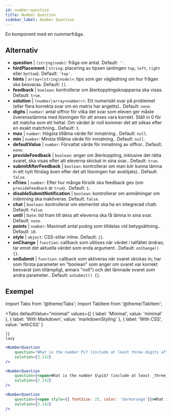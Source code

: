 ```yaml
---
id: number-question 
title: Number Question
sidebar_label: Number Question
---
```


En komponent med en nummerfråga.

## Alternativ

* __question__ | `(string|node)`: fråga om antal. Default: `''`.
* __hintPlacement__ | `string`: placering av tipsen (antingen `top`, `left`, `right` eller `bottom`). Default: `'top'`.
* __hints__ | `array<(string|node)>`: tips som ger vägledning om hur frågan ska besvaras. Default: `[]`.
* __feedback__ | `boolean`: kontrollerar om återkopplingsknapparna ska visas. Default: `true`.
* __solution__ | `(number|array<number>)`: Ett numeriskt svar på problemet (eller flera korrekta svar om en matris har angetts).. Default: `none`.
* __digits__ | `number`: antal siffror för vilka det svar som eleven ger måste överensstämma med lösningen för att anses vara korrekt. Ställ in 0 för att matcha som ett heltal. Om värdet är noll kommer det att sökas efter en exakt matchning.. Default: `3`.
* __max__ | `number`: Högsta tillåtna värde för inmatning.. Default: `null`.
* __min__ | `number`: Minsta tillåtna värde för inmatning.. Default: `null`.
* __defaultValue__ | `number`: Förvaltat värde för inmatning av siffror.. Default: `none`.
* __provideFeedback__ | `boolean`: anger om återkoppling, inklusive det rätta svaret, ska visas efter att eleverna skickat in sina svar.. Default: `true`.
* __submitAfterFeedback__ | `boolean`: kontrollerar om man bör kunna lämna in ett nytt förslag även efter det att lösningen har avslöjats).. Default: `false`.
* __nTries__ | `number`: Efter hur många försök ska feedback ges (om `provideFeedback` är `true`).. Default: `1`.
* __disableSubmitNotification__ | `boolean`: kontrollerar om anmälningar om inlämning ska inaktiveras. Default: `false`.
* __chat__ | `boolean`: kontrollerar om elementet ska ha en integrerad chatt. Default: `false`.
* __until__ | `Date`: tid fram till dess att eleverna ska få lämna in sina svar. Default: `none`.
* __points__ | `number`: Maximalt antal poäng som tilldelas vid betygsättning.. Default: `10`.
* __style__ | `object`: CSS-stilar inline. Default: `{}`.
* __onChange__ | `function`: callback som utlöses när värdet i talfältet ändras; tar emot det aktuella värdet som enda argument.. Default: `onChange() {}`.
* __onSubmit__ | `function`: callback som aktiveras när svaret skickas in; har som första parameter en "boolean" som anger om svaret var korrekt besvarat (om tillämpligt, annars "noll") och det lämnade svaret som andra parameter.. Default: `onSubmit() {}`.


## Exempel

import Tabs from '@theme/Tabs';
import TabItem from '@theme/TabItem';

<Tabs
    defaultValue="minimal"
    values={[
        { label: 'Minimal', value: 'minimal' },
        { label: 'With Markdown', value: 'markdownStyling' },
        { label: 'With CSS', value: 'withCSS' }
        
    ]}
    lazy
>

<TabItem value="minimal">

```jsx live
<NumberQuestion
    question="What is the number Pi? (include at least three digits after the decimal point)"
    solution={3.142}
/>
```
</TabItem>

<TabItem value="markdownStyling">

```jsx live
<NumberQuestion
    question={<span>What is the number $\pi$? (include at least _three_ digits after the decimal point)</span>}
    solution={3.142}
/>
```
</TabItem>

<TabItem value="withCSS">

```jsx live
<NumberQuestion
    question={<span style={{ fontSize: 25, color: 'darkorange'}}>What is the number PI - three digits after the period</span>}
    solution={3.142}
/>
```
</TabItem>

</Tabs>
